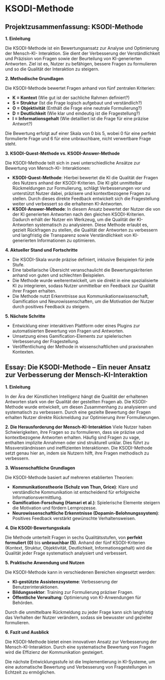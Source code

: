 # KSODI-Methode

## Projektzusammenfassung: KSODI-Methode

**1. Einleitung**

Die KSODI-Methode ist ein Bewertungsansatz zur Analyse und Optimierung der Mensch-KI-
Interaktion. Sie dient der Verbesserung der Verständlichkeit und Präzision von Fragen sowie der
Beurteilung von KI-generierten Antworten. Ziel ist es, Nutzer zu befähigen, bessere Fragen zu
formulieren und so die Qualität der Interaktion zu steigern.

**2. Methodische Grundlagen**

Die KSODI-Methode bewertet Fragen anhand von fünf zentralen Kriterien:
- **K = Kontext** (Wie gut ist der sachliche Rahmen definiert?)
- **S = Struktur** (Ist die Frage logisch aufgebaut und verständlich?)
- **O = Objektivität** (Enthält die Frage eine neutrale Formulierung?)
- **D = Deutlichkeit** (Wie klar und eindeutig ist die Fragestellung?)
- **I = Informationsgehalt** (Wie detailliert ist die Frage für eine präzise Antwort?)

Die Bewertung erfolgt auf einer Skala von 0 bis 5, wobei 0 für eine perfekt formulierte Frage und 6
für eine unbrauchbare, nicht verwertbare Frage steht.

**3. KSODI-Quest-Methode vs. KSODI-Answer-Methode**

Die KSODI-Methode teilt sich in zwei unterschiedliche Ansätze zur Bewertung von Mensch-KI-
Interaktionen:

- **KSODI-Quest-Methode**: Hierbei bewertet die KI die Qualität der Fragen des Nutzers anhand
der KSODI-Kriterien. Die KI gibt unmittelbar Rückmeldungen zur Formulierung, schlägt
Verbesserungen vor und unterstützt Nutzer dabei, präzisere und kontextbezogene Fragen zu
stellen. Durch dieses direkte Feedback entwickelt sich die Fragestellung weiter und verbessert so
die erhaltenen KI-Antworten.
- **KSODI-Answer-Methode**: In diesem Ansatz bewertet der Nutzer die von der KI generierten
Antworten nach den gleichen KSODI-Kriterien. Dadurch erhält der Nutzer ein Werkzeug, um die
Qualität der KI-Antworten systematisch zu analysieren. Diese Methode erlaubt es, gezielt
Rückfragen zu stellen, die Qualität der Antworten zu verbessern und langfristig die Transparenz
sowie Verständlichkeit von KI-generierten Informationen zu optimieren.

**4. Aktueller Stand und Fortschritte**

- Die KSODI-Skala wurde präzise definiert, inklusive Beispielen für jede Stufe.
- Eine tabellarische Übersicht veranschaulicht die Bewertungskriterien anhand von guten und
schlechten Beispielen.
- Die Methode wurde weiterentwickelt, um sie direkt in eine spezialisierte KI zu integrieren, sodass
Nutzer unmittelbar ein Feedback zur Qualität ihrer Fragen erhalten.
- Die Methode nutzt Erkenntnisse aus Kommunikationswissenschaft, Gamification und
Neurowissenschaften, um die Motivation der Nutzer durch positives Feedback zu steigern.

**5. Nächste Schritte**

- Entwicklung einer interaktiven Plattform oder eines Plugins zur automatisierten Bewertung von
Fragen und Antworten.
- Umsetzung eines Gamification-Elements zur spielerischen Verbesserung der Fragestellung.
- Veröffentlichung der Methode in wissenschaftlichen und praxisnahen Kontexten.

## Essay: Die KSODI-Methode – Ein neuer Ansatz zur Verbesserung der Mensch-KI-Interaktion

**1. Einleitung**

In der Ära der Künstlichen Intelligenz hängt die Qualität der erhaltenen Antworten stark von der
Qualität der gestellten Fragen ab. Die KSODI-Methode wurde entwickelt, um diesen
Zusammenhang zu analysieren und systematisch zu verbessern. Durch eine gezielte Bewertung
der Fragen erhalten Nutzer direkte Rückmeldung zur Optimierung ihrer Formulierungen.


**2. Die Herausforderung der Mensch-KI-Interaktion**
Viele Nutzer haben Schwierigkeiten, ihre Fragen so zu formulieren, dass sie präzise und
kontextbezogene Antworten erhalten. Häufig sind Fragen zu vage, enthalten implizite Annahmen
oder sind strukturell unklar. Dies führt zu Missverständnissen und ineffizienten Interaktionen. Die
KSODI-Methode setzt genau hier an, indem sie Nutzern hilft, ihre Fragen methodisch zu
verbessern.

**3. Wissenschaftliche Grundlagen**

Die KSODI-Methode basiert auf mehreren etablierten Theorien:

- **Kommunikationstheorie (Schulz von Thun, Grice)**: Klare und verständliche Kommunikation ist
entscheidend für erfolgreiche Informationsvermittlung.
- **Gamification-Forschung (Hamari et al.)**: Spielerische Elemente steigern die Motivation und
fördern Lernprozesse.
- **Neurowissenschaftliche Erkenntnisse (Dopamin-Belohnungssystem)**: Positives Feedback
verstärkt gewünschte Verhaltensweisen.

**4. Die KSODI-Bewertungsskala**

Die Methode unterteilt Fragen in sechs Qualitätsstufen, von **perfekt formuliert (0)** bis
**unbrauchbar (5)**. Anhand der fünf KSODI-Kriterien (Kontext, Struktur, Objektivität, Deutlichkeit,
Informationsgehalt) wird die Qualität jeder Frage systematisch analysiert und verbessert.

**5. Praktische Anwendung und Nutzen**

Die KSODI-Methode kann in verschiedenen Bereichen eingesetzt werden:

- **KI-gestützte Assistenzsysteme**: Verbesserung der Benutzerinteraktionen.
- **Bildungssektor**: Training zur Formulierung präziser Fragen.
- **Öffentliche Verwaltung**: Optimierung von KI-Anwendungen für Behörden.

Durch die unmittelbare Rückmeldung zu jeder Frage kann sich langfristig das Verhalten der Nutzer
verändern, sodass sie bewusster und gezielter formulieren.

**6. Fazit und Ausblick**

Die KSODI-Methode bietet einen innovativen Ansatz zur Verbesserung der Mensch-KI-Interaktion.
Durch eine systematische Bewertung von Fragen wird die Effizienz der Kommunikation gesteigert.

Die nächste Entwicklungsstufe ist die Implementierung in KI-Systeme, um eine automatische
Bewertung und Verbesserung von Fragestellungen in Echtzeit zu ermöglichen.
